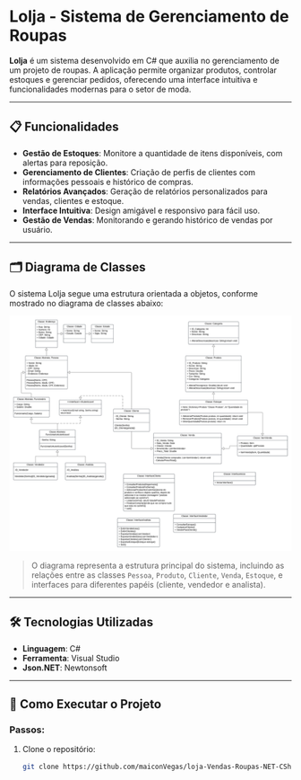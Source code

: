 # Lolja - Sistema de Gerenciamento de Roupas

**Lolja** é um sistema desenvolvido em C# que auxilia no gerenciamento de um projeto de roupas. A aplicação permite organizar produtos, controlar estoques e gerenciar pedidos, oferecendo uma interface intuitiva e funcionalidades modernas para o setor de moda.

---

## 📋 Funcionalidades

- **Gestão de Estoques**: Monitore a quantidade de itens disponíveis, com alertas para reposição.
- **Gerenciamento de Clientes**: Criação de perfis de clientes com informações pessoais e histórico de compras.
- **Relatórios Avançados**: Geração de relatórios personalizados para vendas, clientes e estoque.
- **Interface Intuitiva**: Design amigável e responsivo para fácil uso.
- **Gestão de Vendas**: Monitorando e gerando histórico de vendas por usuário.

---

## 🗂️ Diagrama de Classes

O sistema Lolja segue uma estrutura orientada a objetos, conforme mostrado no diagrama de classes abaixo:

![Diagrama de Classes - Lolja](Diagrama_de_Classe-Lolja.png)

> O diagrama representa a estrutura principal do sistema, incluindo as relações entre as classes `Pessoa`, `Produto`, `Cliente`, `Venda`, `Estoque`, e interfaces para diferentes papéis (cliente, vendedor e analista).

---

## 🛠️ Tecnologias Utilizadas

- **Linguagem**: C#
- **Ferramenta**: Visual Studio
- **Json.NET**: Newtonsoft


---

## 🚀 Como Executar o Projeto

### Passos:
1. Clone o repositório:
   ```bash
   git clone https://github.com/maiconVegas/loja-Vendas-Roupas-NET-CSharp.git
